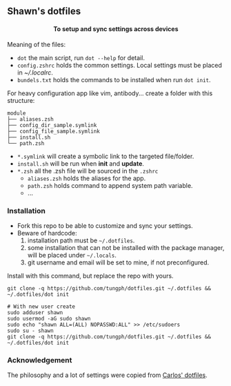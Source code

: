 ## Shawn's dotfiles
<div align="center">
<h4>To setup and sync settings across devices</h4>
</div>

Meaning of the files:
 - `dot` the main script, run `dot --help` for detail.
 - `config.zshrc` holds the common settings. Local settings must be placed in *~/.localrc*.
 - `bundels.txt` holds the commands to be installed when run `dot init`.

For heavy configuration app like vim, antibody... create a folder with this structure:
```text
module
├── aliases.zsh
├── config_dir_sample.symlink
├── config_file_sample.symlink
├── install.sh
└── path.zsh
```
- `*.symlink` will create a symbolic link to the targeted file/folder.
- `install.sh` will be run when **init** and **update**.
- `*.zsh` all the .zsh file will be sourced in the `.zshrc`
  - `aliases.zsh` holds the aliases for the app.
  - `path.zsh` holds command to append system path variable.
  - ...


### Installation
- Fork this repo to be able to customize and sync your settings.
- Beware of hardcode:
  1. installation path must be `~/.dotfiles`.
  1. some installation that can not be installed with the package manager, will be placed under `~/.locals`.
  1. git username and email will be set to mine, if not preconfigured.

Install with this command, but replace the repo with yours.
```shell script
git clone -q https://github.com/tungph/dotfiles.git ~/.dotfiles && ~/.dotfiles/dot init
```

```shell
# With new user create
sudo adduser shawn
sudo usermod -aG sudo shawn
sudo echo "shawn ALL=(ALL) NOPASSWD:ALL" >> /etc/sudoers
sudo su - shawn
git clone -q https://github.com/tungph/dotfiles.git ~/.dotfiles && ~/.dotfiles/dot init
```

### Acknowledgement
The philosophy and a lot of settings were copied from [Carlos' dotfiles](https://github.com/caarlos0/dotfiles).
